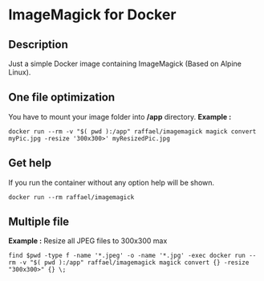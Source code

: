 # ImageMagick for Docker

## Description
Just a simple Docker image containing ImageMagick (Based on Alpine Linux).

## One file optimization
You have to mount your image folder into **/app** directory.
**Example :**

```
docker run --rm -v "$( pwd ):/app" raffael/imagemagick magick convert myPic.jpg -resize '300x300>' myResizedPic.jpg
```

## Get help

If you run the container without any option help will be shown.

```
docker run --rm raffael/imagemagick
```

## Multiple file

**Example :** Resize all JPEG files to 300x300 max 

```
find $pwd -type f -name '*.jpeg' -o -name '*.jpg' -exec docker run --rm -v "$( pwd ):/app" raffael/imagemagick magick convert {} -resize "300x300>" {} \;
```
